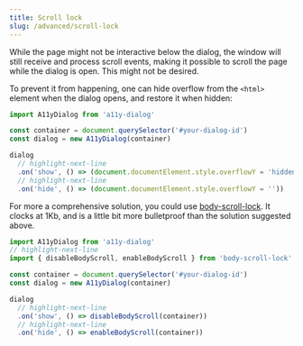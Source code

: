 ```yaml
---
title: Scroll lock
slug: /advanced/scroll-lock
---
```


While the page might not be interactive below the dialog, the window will still receive and process scroll events, making it possible to scroll the page while the dialog is open. This might not be desired.

To prevent it from happening, one can hide overflow from the `<html>` element when the dialog opens, and restore it when hidden:

```js
import A11yDialog from 'a11y-dialog'

const container = document.querySelector('#your-dialog-id')
const dialog = new A11yDialog(container)

dialog
  // highlight-next-line
  .on('show', () => (document.documentElement.style.overflowY = 'hidden'))
  // highlight-next-line
  .on('hide', () => (document.documentElement.style.overflowY = ''))
```

For more a comprehensive solution, you could use [body-scroll-lock](https://github.com/willmcpo/body-scroll-lock). It clocks at 1Kb, and is a little bit more bulletproof than the solution suggested above.

```js
import A11yDialog from 'a11y-dialog'
// highlight-next-line
import { disableBodyScroll, enableBodyScroll } from 'body-scroll-lock'

const container = document.querySelector('#your-dialog-id')
const dialog = new A11yDialog(container)

dialog
  // highlight-next-line
  .on('show', () => disableBodyScroll(container))
  // highlight-next-line
  .on('hide', () => enableBodyScroll(container))
```
